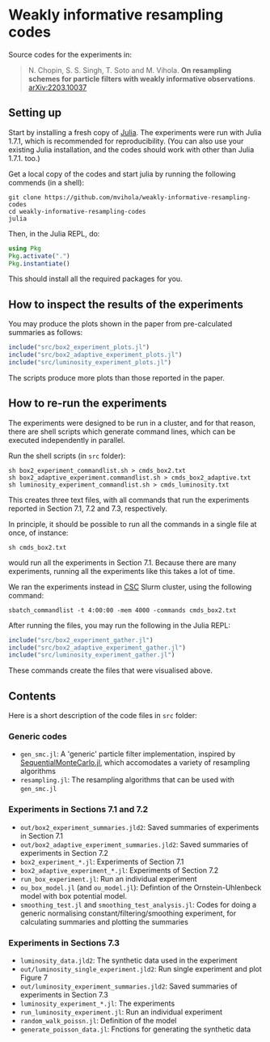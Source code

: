 # Weakly informative resampling codes

Source codes for the experiments in:

> N. Chopin, S. S. Singh, T. Soto and M. Vihola. **On resampling schemes for particle filters with weakly informative observations**.
[arXiv:2203.10037](http://arxiv.org/abs/2203.10037)

## Setting up

Start by installing a fresh copy of [Julia](https://julialang.org/downloads/). The experiments were run with Julia 1.7.1, which is recommended for reproducibility. (You can also use your existing Julia installation, and the  codes should work with other than Julia 1.7.1. too.)

Get a local copy of the codes and start julia by running the following commends (in a shell):
```shell
git clone https://github.com/mvihola/weakly-informative-resampling-codes
cd weakly-informative-resampling-codes
julia
```
Then, in the Julia REPL, do:
```julia
using Pkg
Pkg.activate(".")
Pkg.instantiate()
```
This should install all the required packages for you.

## How to inspect the results of the experiments

You may produce the plots shown in the paper from pre-calculated summaries as follows:
```julia
include("src/box2_experiment_plots.jl")
include("src/box2_adaptive_experiment_plots.jl")
include("src/luminosity_experiment_plots.jl")
```
The scripts produce more plots than those reported in the paper.

## How to re-run the experiments

The experiments were designed to be run in a cluster, and for that reason, there are shell scripts which generate command lines, which can be executed independently in parallel.

Run the shell scripts (in `src` folder):
```shell
sh box2_experiment_commandlist.sh > cmds_box2.txt
sh box2_adaptive_experiment.commandlist.sh > cmds_box2_adaptive.txt
sh luminosity_experiment_commandlist.sh > cmds_luminosity.txt
```
This creates three text files, with all commands that run the experiments reported in Section 7.1, 7.2 and 7.3, respectively.

In principle, it should be possible to run all the commands in a single file at once, of instance:
```shell
sh cmds_box2.txt
```
would run all the experiments in Section 7.1.  Because there are many experiments, running all the experiments like this takes a lot of time.

We ran the experiments instead in [CSC](https://www.csc.fi/en/home) Slurm cluster, using the following command:
```shell
sbatch_commandlist -t 4:00:00 -mem 4000 -commands cmds_box2.txt
```

After running the files, you may run the following in the Julia REPL:
```julia
include("src/box2_experiment_gather.jl")
include("src/box2_adaptive_experiment_gather.jl")
include("src/luminosity_experiment_gather.jl")
```
These commands create the files that were visualised above.

## Contents

Here is a short description of the code files in `src` folder:

### Generic codes

* `gen_smc.jl`: A 'generic' particle filter implementation, inspired by [SequentialMonteCarlo.jl](https://github.com/awllee/SequentialMonteCarlo.jl), which accomodates a variety of resampling algorithms
* `resampling.jl`: The resampling algorithms that can be used with `gen_smc.jl`

### Experiments in Sections 7.1 and 7.2

* `out/box2_experiment_summaries.jld2`: Saved summaries of experiments in Section 7.1
* `out/box2_adaptive_experiment_summaries.jld2`: Saved summaries of experiments in Section 7.2
* `box2_experiment_*.jl`: Experiments of Section 7.1
* `box2_adaptive_experiment_*.jl`: Experiments of Section 7.2
* `run_box_experiment.jl`: Run an individual experiment
* `ou_box_model.jl` (and `ou_model.jl`): Defintion of the Ornstein-Uhlenbeck model with box potential model.
* `smoothing_test.jl` and `smoothing_test_analysis.jl`: Codes for doing a generic normalising constant/filtering/smoothing experiment, for calculating summaries and plotting the summaries

### Experiments in Sections 7.3

* `luminosity_data.jld2`: The synthetic data used in the experiment
* `out/luminosity_single_experiment.jld2`: Run single experiment and plot Figure 7 
* `out/luminosity_experiment_summaries.jld2`: Saved summaries of experiments in Section 7.3
* `luminosity_experiment_*.jl`: The experiments
* `run_luminosity_experiment.jl`: Run an individual experiment
* `random_walk_poissn.jl`: Definition of the model
* `generate_poisson_data.jl`: Fnctions for generating the synthetic data 
